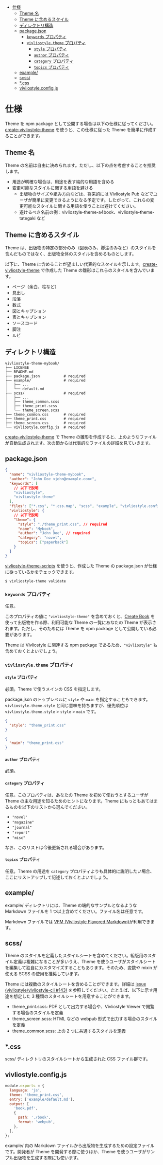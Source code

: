 <!-- START doctoc generated TOC please keep comment here to allow auto update -->
<!-- DON'T EDIT THIS SECTION, INSTEAD RE-RUN doctoc TO UPDATE -->

- [仕様](#%E4%BB%95%E6%A7%98)
  - [Theme 名](#theme-%E5%90%8D)
  - [Theme に含めるスタイル](#theme-%E3%81%AB%E5%90%AB%E3%82%81%E3%82%8B%E3%82%B9%E3%82%BF%E3%82%A4%E3%83%AB)
  - [ディレクトリ構造](#%E3%83%87%E3%82%A3%E3%83%AC%E3%82%AF%E3%83%88%E3%83%AA%E6%A7%8B%E9%80%A0)
  - [package.json](#packagejson)
    - [`keywords` プロパティ](#keywords-%E3%83%97%E3%83%AD%E3%83%91%E3%83%86%E3%82%A3)
    - [`vivliostyle.theme` プロパティ](#vivliostyletheme-%E3%83%97%E3%83%AD%E3%83%91%E3%83%86%E3%82%A3)
      - [`style` プロパティ](#style-%E3%83%97%E3%83%AD%E3%83%91%E3%83%86%E3%82%A3)
      - [`author` プロパティ](#author-%E3%83%97%E3%83%AD%E3%83%91%E3%83%86%E3%82%A3)
      - [`category` プロパティ](#category-%E3%83%97%E3%83%AD%E3%83%91%E3%83%86%E3%82%A3)
      - [`topics` プロパティ](#topics-%E3%83%97%E3%83%AD%E3%83%91%E3%83%86%E3%82%A3)
  - [example/](#example)
  - [scss/](#scss)
  - [\*.css](#%5Ccss)
  - [vivliostyle.config.js](#vivliostyleconfigjs)

<!-- END doctoc generated TOC please keep comment here to allow auto update -->

# 仕様

Theme を npm package として公開する場合は以下の仕様に従ってください。[create-vivliostyle-theme][] を使うと、この仕様に従った Theme を簡単に作成することができます。

## Theme 名

Theme の名前は自由に決められます。ただし、以下の点を考慮することを推奨します。

- 用途が明確な場合は、用途を表す端的な用語を含める
- 変更可能なスタイルに関する用語を避ける
  - 出版物のサイズや組み方向などは、将来的には Vivliostyle Pub などでユーザが簡単に変更できるようになる予定です。したがって、これらの変更可能なスタイルに関する用語を使うことは避けてください。
  - 避けるべき名前の例：vivliostyle-theme-a4book、vivliostyle-theme-tategaki など

## Theme に含めるスタイル

Theme は、出版物の特定の部分のみ（図表のみ、脚注のみなど）のスタイルを含んだものではなく、出版物全体のスタイルを含めるものとします。

以下に、Theme に含めることが望ましい代表的なスタイルを示します。[create-vivliostyle-theme][] で作成した Theme の雛形はこれらのスタイルを含んでいます。

- ページ（余白、柱など）
- 見出し
- 段落
- 数式
- 図とキャプション
- 表とキャプション
- ソースコード
- 脚注
- ルビ

## ディレクトリ構造

```
vivliostyle-theme-mybook/
├── LICENSE
├── README.md
├── package.json           # required
├── example/               # required
│   ├── ...
│   └── default.md
├── scss/                  # required
│   ├── ...
│   ├── theme_common.scss
│   ├── theme_print.scss
│   └── theme_screen.scss
├── theme_common.css       # required
├── theme_print.css        # required
├── theme_screen.css       # required
└── vivliostyle.config.js  # required
```

[create-vivliostyle-theme][] で Theme の雛形を作成すると、上のようなファイルが自動生成されます。次の節からは代表的なファイルの詳細を見ていきます。

## package.json

```json
{
  "name": "vivliostyle-theme-mybook",
  "author": "John Doe <john@example.com>",
  "keywords": [
    // 以下で説明
    "vivliostyle",
    "vivliostyle-theme"
  ],
  "files": ["*.css", "*.css.map", "scss", "example", "vivliostyle.config.js"],
  "vivliostyle": {
    // 以下で説明
    "theme": {
      "style": "./theme_print.css", // required
      "name": "Mybook",
      "author": "John Doe", // required
      "category": "novel",
      "topics": ["paperback"]
    }
  }
}
```

[vivliostyle-theme-scripts](https://github.com/vivliostyle/themes/tree/master/packages/vivliostyle-theme-scripts) を使うと、作成した Theme の package.json が仕様に従っているかをチェックできます。

```bash
$ vivliostyle-theme validate
```

### `keywords` プロパティ

任意。

このプロパティの値に `"vivliostyle-theme"` を含めておくと、[Create Book][] を使って出版物を作る際、利用可能な Theme の一覧にあなたの Theme が表示されます。ただし、そのためには Theme を npm package として公開している必要があります。

Theme は Vivliostyle に関連する npm package であるため、`"vivliostyle"` も含めておくとよいでしょう。

### `vivliostyle.theme` プロパティ

#### `style` プロパティ

必須。Theme で使うメインの CSS を指定します。

package.json のトップレベルに `style` や `main` を指定することもできます。`vivliostyle.theme.style` と同じ意味を持ちますが、優先順位は `vivliostyle.theme.style` > `style` > `main` です。

```json
{
  "style": "theme_print.css"
}
```

```json
{
  "main": "theme_print.css"
}
```

#### `author` プロパティ

必須。

#### `category` プロパティ

任意。このプロパティは、あなたの Theme を初めて使おうとするユーザが Theme の主な用途を知るためのヒントになります。Theme にもっともあてはまるものを以下のリストから選んでください。

- `"novel"`
- `"magazine"`
- `"journal"`
- `"report"`
- `"misc"`

なお、このリストは今後更新される場合があります。

#### `topics` プロパティ

任意。Theme の用途を `category` プロパティよりも具体的に説明したい場合、ここにリストアップして記述しておくとよいでしょう。

## example/

example/ ディレクトリには、Theme の端的なサンプルとなるような Markdown ファイルを 1 つ以上含めてください。ファイル名は任意です。

Markdown ファイルでは [VFM (Vivliostyle Flavored Markdown)](https://vivliostyle.github.io/vfm/#/vfm)が利用できます。

## scss/

Theme のスタイルを定義したスタイルシートを含めてください。組版用のスタイル定義は複雑になることが多いうえ、Theme を使うユーザがスタイルシートを編集して独自にカスタマイズすることもあります。そのため、変数や mixin が使える SCSS の使用を推奨しています。

Theme には複数のスタイルシートを含めることができます。詳細は [issue (vivliostyle/vivliostyle-cli #143)](https://github.com/vivliostyle/vivliostyle-cli/issues/143#issuecomment-791990973) を参照してください。たとえば、以下に示す用途を想定した 3 種類のスタイルシートを用意することができます。

- theme_print.scss: PDF として出力する場合や、Vivliostyle Viewer で閲覧する場合のスタイルを定義
- theme_screen.scss: HTML などの webpub 形式で出力する場合のスタイルを定義
- theme_common.scss: 上の 2 つに共通するスタイルを定義

## \*.css

scss/ ディレクトリのスタイルシートから生成された CSS ファイル群です。

## vivliostyle.config.js

```js
module.exports = {
  language: 'ja',
  theme: 'theme_print.css',
  entry: ['example/default.md'],
  output: [
    'book.pdf',
    {
      path: './book',
      format: 'webpub',
    },
  ],
};
```

example/ 内の Markdown ファイルから出版物を生成するための設定ファイルです。開発者が Theme を開発する際に使うほか、Theme を使うユーザがサンプル出版物を生成する際にも使います。

[create-vivliostyle-theme]: https://github.com/vivliostyle/themes/tree/master/packages/create-vivliostyle-theme
[create book]: https://github.com/vivliostyle/create-book
